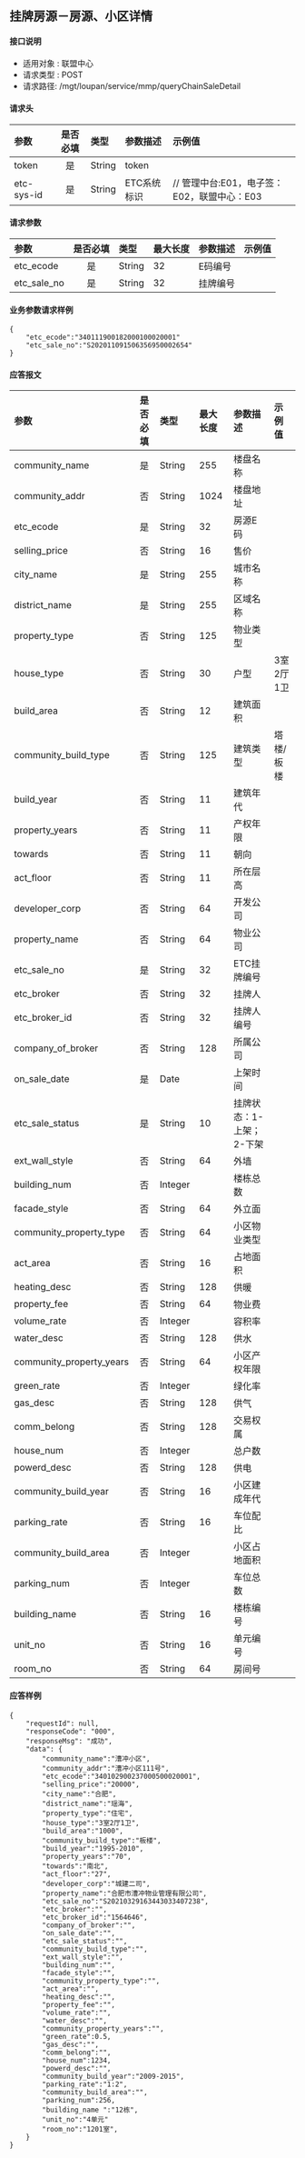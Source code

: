 ## 挂牌房源－房源、小区详情

#### 接口说明

* 适用对象 : 联盟中心
* 请求类型 : POST
* 请求路径: /mgt/loupan/service/mmp/queryChainSaleDetail

#### 请求头

| 参数       | 是否必填 | 类型   | 参数描述    | 示例值                                      |
| :--------- | :------: | :----- | :---------- | :------------------------------------------ |
| token      |    是    | String | token       |                                             |
| etc-sys-id |    是    | String | ETC系统标识 | // 管理中台:E01，电子签：E02，联盟中心：E03 |

#### 请求参数

| 参数        | 是否必填 | 类型   | 最大长度 | 参数描述 | 示例值 |
| :---------- | :------: | :----- | :------- | :------- | :----- |
| etc_ecode   |    是    | String | 32       | E码编号  |        |
| etc_sale_no |    是    | String | 32       | 挂牌编号 |        |

#### 业务参数请求样例

```
{
	"etc_ecode":"340111900182000100020001"
	"etc_sale_no":"S202011091506356950002654"
}
```

#### 应答报文

| 参数                     | 是否必填 | 类型    | 最大长度 | 参数描述                 | 示例值    |
| :----------------------- | :------: | :------ | :------- | :----------------------- | :-------- |
| community_name           |    是    | String  | 255      | 楼盘名称                 |           |
| community_addr           |    否    | String  | 1024     | 楼盘地址                 |           |
| etc_ecode                |    是    | String  | 32       | 房源E码                  |           |
| selling_price            |    否    | String  | 16       | 售价                     |           |
| city_name                |    是    | String  | 255      | 城市名称                 |           |
| district_name            |    是    | String  | 255      | 区域名称                 |           |
| property_type            |    否    | String  | 125      | 物业类型                 |           |
| house_type               |    否    | String  | 30       | 户型                     | 3室2厅1卫 |
| build_area               |    否    | String  | 12       | 建筑面积                 |           |
| community_build_type     |    否    | String  | 125      | 建筑类型                 | 塔楼/板楼 |
| build_year               |    否    | String  | 11       | 建筑年代                 |           |
| property_years           |    否    | String  | 11       | 产权年限                 |           |
| towards                  |    否    | String  | 11       | 朝向                     |           |
| act_floor                |    否    | String  | 11       | 所在层高                 |           |
| developer_corp           |    否    | String  | 64       | 开发公司                 |           |
| property_name            |    否    | String  | 64       | 物业公司                 |           |
| etc_sale_no              |    是    | String  | 32       | ETC挂牌编号              |           |
| etc_broker               |    否    | String  | 32       | 挂牌人                   |           |
| etc_broker_id            |    否    | String  | 32       | 挂牌人编号               |           |
| company_of_broker        |    否    | String  | 128      | 所属公司                 |           |
| on_sale_date             |    是    | Date    |          | 上架时间                 |           |
| etc_sale_status          |    是    | String  | 10       | 挂牌状态：1-上架；2-下架 |           |
| ext_wall_style           |    否    | String  | 64       | 外墙                     |           |
| building_num             |    否    | Integer |          | 楼栋总数                 |           |
| facade_style             |    否    | String  | 64       | 外立面                   |           |
| community_property_type  |    否    | String  | 64       | 小区物业类型             |           |
| act_area                 |    否    | String  | 16       | 占地面积                 |           |
| heating_desc             |    否    | String  | 128      | 供暖                     |           |
| property_fee             |    否    | String  | 64       | 物业费                   |           |
| volume_rate              |    否    | Integer |          | 容积率                   |           |
| water_desc               |    否    | String  | 128      | 供水                     |           |
| community_property_years |    否    | String  | 64       | 小区产权年限             |           |
| green_rate               |    否    | Integer |          | 绿化率                   |           |
| gas_desc                 |    否    | String  | 128      | 供气                     |           |
| comm_belong              |    否    | String  | 128      | 交易权属                 |           |
| house_num                |    否    | Integer |          | 总户数                   |           |
| powerd_desc              |    否    | String  | 128      | 供电                     |           |
| community_build_year     |    否    | String  | 16       | 小区建成年代             |           |
| parking_rate             |    否    | String  | 16       | 车位配比                 |           |
| community_build_area     |    否    | Integer |          | 小区占地面积             |           |
| parking_num              |    否    | Integer |          | 车位总数                 |           |
| building_name            |    否    | String  | 16       | 楼栋编号                 |           |
| unit_no                  |    否    | String  | 16       | 单元编号                 |           |
| room_no                  |    否    | String  | 64       | 房间号                   |           |

#### 应答样例

``` 
{
    "requestId": null,
    "responseCode": "000",
    "responseMsg": "成功",
    "data": {
        "community_name":"漕冲小区",
        "community_addr":"漕冲小区111号",
        "etc_ecode":"340102900237000500020001",
        "selling_price":"20000",
        "city_name":"合肥",
        "district_name":"瑶海",
        "property_type":"住宅",
        "house_type":"3室2厅1卫",
        "build_area":"1000",
        "community_build_type":"板楼",
        "build_year":"1995-2010",
        "property_years":"70",
        "towards":"南北",
        "act_floor":"27",
        "developer_corp":"城建二司",
        "property_name":"合肥市漕冲物业管理有限公司",
        "etc_sale_no":"S20210329163443033407238",
        "etc_broker":"",
        "etc_broker_id":"1564646",
        "company_of_broker":"",
        "on_sale_date":"",
        "etc_sale_status":"",
        "community_build_type":"",
        "ext_wall_style":"",
        "building_num":"",
        "facade_style":"",
        "community_property_type":"",
        "act_area":"",
        "heating_desc":"",
        "property_fee":"",
        "volume_rate":"",
        "water_desc":"",
        "community_property_years":"",
        "green_rate":0.5,
        "gas_desc":"",
        "comm_belong":"",
        "house_num":1234,
        "powerd_desc":"",
        "community_build_year":"2009-2015",
        "parking_rate":"1:2",
        "community_build_area":"",
        "parking_num":256,
        "building_name ":"12栋",
        "unit_no":"4单元"
        "room_no":"1201室",
    }
}
```
